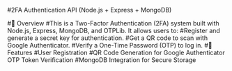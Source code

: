  

#2FA Authentication API (Node.js + Express + MongoDB)

#📌 Overview
#This is a Two-Factor Authentication (2FA) system built with Node.js, Express, MongoDB, and OTPLib. It allows users to:
#Register and generate a secret key for authentication.
#Get a QR code to scan with Google Authenticator.
#Verify a One-Time Password (OTP) to log in.
#🚀 Features
#User Registration
#QR Code Generation for Google Authenticator OTP Token Verification
#MongoDB Integration for Secure Storage

